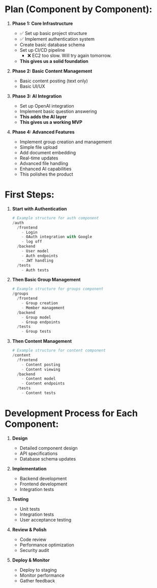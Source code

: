 # Plan (Component by Component):

1. **Phase 1: Core Infrastructure**
   - ✅ Set up basic project structure
   - ✅ Implement authentication system
   -  Create basic database schema 
   - Set up CI/CD pipeline
      - ❌ EC2 too slow. Will try again tomorrow. 
   - **This gives us a solid foundation**

2. **Phase 2: Basic Content Management**
   - Basic content posting (text only)
   - Basic UI/UX

3. **Phase 3: AI Integration**
   - Set up OpenAI integration
   - Implement basic question answering
   - **This adds the AI layer**
   - **This gives us a working MVP**  

4. **Phase 4: Advanced Features**
   - Implement group creation and management
   - Simple file upload   
   - Add document embedding
   - Real-time updates
   - Advanced file handling
   - Enhanced AI capabilities
   - This polishes the product

# First Steps:

1. **Start with Authentication**
   ```python
   # Example structure for auth component
   /auth
     /frontend
       - Login
       - OAuth integration with Google
       - log off
     /backend
       - User model
       - Auth endpoints
       - JWT handling
     /tests
       - Auth tests
   ```

2. **Then Basic Group Management**
   ```python
   # Example structure for groups component
   /groups
     /frontend
       - Group creation
       - Member management
     /backend
       - Group model
       - Group endpoints
     /tests
       - Group tests
   ```

3. **Then Content Management**
   ```python
   # Example structure for content component
   /content
     /frontend
       - Content posting
       - Content viewing
     /backend
       - Content model
       - Content endpoints
     /tests
       - Content tests
   ```

# Development Process for Each Component:

1. **Design**
   - Detailed component design
   - API specifications
   - Database schema updates

2. **Implementation**
   - Backend development
   - Frontend development
   - Integration tests

3. **Testing**
   - Unit tests
   - Integration tests
   - User acceptance testing

4. **Review & Polish**
   - Code review
   - Performance optimization
   - Security audit

5. **Deploy & Monitor**
   - Deploy to staging
   - Monitor performance
   - Gather feedback

